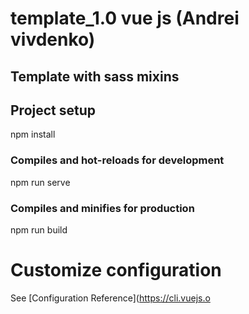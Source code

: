 # template_1.0 vue js (Andrei vivdenko)
## Template with sass mixins

## Project setup

npm install

### Compiles and hot-reloads for development
npm run serve


### Compiles and minifies for production
npm 
run build

##
# Customize configuration
See [Configuration Reference](https://cli.vuejs.o
